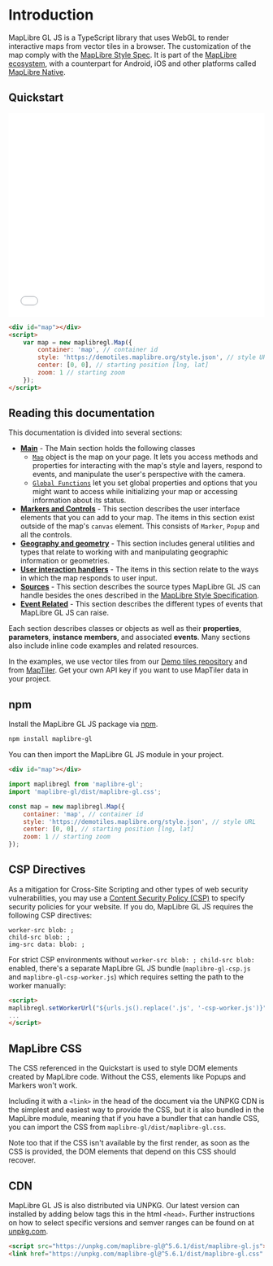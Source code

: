 # Introduction

MapLibre GL JS is a TypeScript library that uses WebGL to render interactive maps from vector tiles in a browser. The customization of the map comply with the [MapLibre Style Spec](https://maplibre.org/maplibre-style-spec). It is part of the [MapLibre ecosystem](https://github.com/maplibre), with a counterpart for Android, iOS and other platforms called [MapLibre Native](https://github.com/maplibre/maplibre-native).

## Quickstart

<iframe src="./examples/display-a-map.html" width="100%" height="400px" style="border:none"></iframe>

```html
<div id="map"></div>
<script>
    var map = new maplibregl.Map({
        container: 'map', // container id
        style: 'https://demotiles.maplibre.org/style.json', // style URL
        center: [0, 0], // starting position [lng, lat]
        zoom: 1 // starting zoom
    });
</script>
```


## Reading this documentation

This documentation is divided into several sections:

* [**Main**](./API/README.md) - The Main section holds the following classes
    * [`Map`](./API/classes/Map.md) object is the map on your page. It lets you access methods and properties for interacting with the map's style and layers, respond to events, and manipulate the user's perspective with the camera.
    * [`Global Functions`](./API/functions/addProtocol.md) let you set global properties and options that you might want to access while initializing your map or accessing information about its status.
* [**Markers and Controls**](./API/README.md#markers-and-controls) - This section describes the user interface elements that you can add to your map. The items in this section exist outside of the map's `canvas` element. This consists of `Marker`, `Popup` and all the controls.
* [**Geography and geometry**](./API/README.md#geography-and-geometry) - This section includes general utilities and types that relate to working with and manipulating geographic information or geometries.
* [**User interaction handlers**](./API/README.md#handlers) - The items in this section relate to the ways in which the map responds to user input.
* [**Sources**](./API/README.md#sources) - This section describes the source types MapLibre GL JS can handle besides the ones described in the [MapLibre Style Specification](https://maplibre.org/maplibre-style-spec/).
* [**Event Related**](./API/README.md#event-related) - This section describes the different types of events that MapLibre GL JS can raise.

Each section describes classes or objects as well as their **properties**, **parameters**, **instance members**, and associated **events**. Many sections also include inline code examples and related resources.

In the examples, we use vector tiles from our [Demo tiles repository](https://github.com/maplibre/demotiles) and from [MapTiler](https://maptiler.com). Get your own API key if you want to use MapTiler data in your project.

## npm

Install the MapLibre GL JS package via [npm](https://www.npmjs.com/package/maplibre-gl).

```bash
npm install maplibre-gl
```

You can then import the MapLibre GL JS module in your project.

```html
<div id="map"></div>
```

```javascript
import maplibregl from 'maplibre-gl';
import 'maplibre-gl/dist/maplibre-gl.css';

const map = new maplibregl.Map({
    container: 'map', // container id
    style: 'https://demotiles.maplibre.org/style.json', // style URL
    center: [0, 0], // starting position [lng, lat]
    zoom: 1 // starting zoom
});
```

## CSP Directives

As a mitigation for Cross-Site Scripting and other types of web security vulnerabilities, you may use a [Content Security Policy (CSP)](https://developer.mozilla.org/en-US/docs/Web/Security/CSP) to specify security policies for your website. If you do, MapLibre GL JS requires the following CSP directives:

```
worker-src blob: ;
child-src blob: ;
img-src data: blob: ;
```

For strict CSP environments without `worker-src blob: ; child-src blob:` enabled, there's a separate MapLibre GL JS bundle (`maplibre-gl-csp.js` and `maplibre-gl-csp-worker.js`) which requires setting the path to the worker manually:

```html
<script>
maplibregl.setWorkerUrl("${urls.js().replace('.js', '-csp-worker.js')}");
...
</script>
```

## MapLibre CSS

The CSS referenced in the Quickstart is used to style DOM elements created by MapLibre code. Without the CSS, elements like Popups and Markers won't work.

Including it with a `<link>` in the head of the document via the UNPKG CDN is the simplest and easiest way to provide the CSS, but it is also bundled in the MapLibre module, meaning that if you have a bundler that can handle CSS, you can import the CSS from `maplibre-gl/dist/maplibre-gl.css`.

Note too that if the CSS isn't available by the first render, as soon as the CSS is provided, the DOM elements that depend on this CSS should recover.

## CDN

MapLibre GL JS is also distributed via UNPKG. Our latest version can installed by adding below tags this in the html `<head>`. Further instructions on how to select specific versions and semver ranges can be found on at [unpkg.com](https://unpkg.com).

```html
<script src="https://unpkg.com/maplibre-gl@^5.6.1/dist/maplibre-gl.js"></script>
<link href="https://unpkg.com/maplibre-gl@^5.6.1/dist/maplibre-gl.css" rel="stylesheet" />
```
